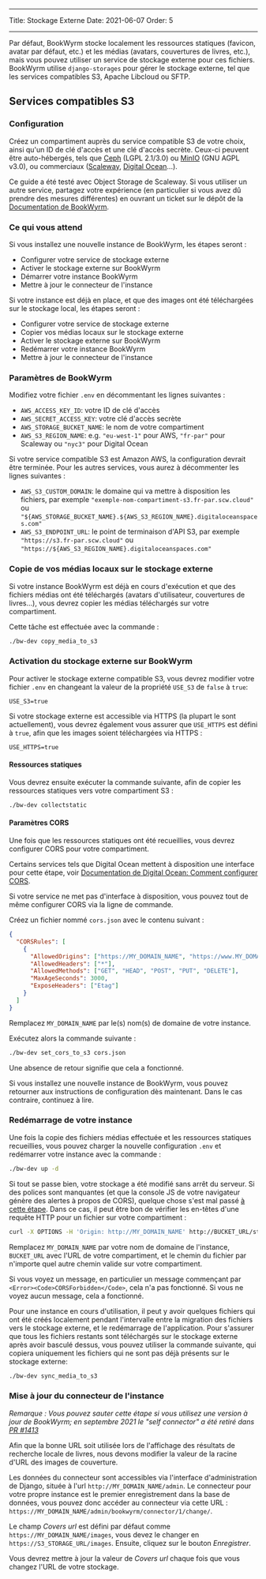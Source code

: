 - - -
Title: Stockage Externe Date: 2021-06-07 Order: 5
- - -

Par défaut, BookWyrm stocke localement les ressources statiques (favicon, avatar par défaut, etc.) et les médias (avatars, couvertures de livres, etc.), mais vous pouvez utiliser un service de stockage externe pour ces fichiers. BookWyrm utilise `django-storages` pour gérer le stockage externe, tel que les services compatibles S3, Apache Libcloud ou SFTP.

## Services compatibles S3

### Configuration

Créez un compartiment auprès du service compatible S3 de votre choix, ainsi qu'un ID de clé d'accès et une clé d'accès secrète. Ceux-ci peuvent être auto-hébergés, tels que [Ceph](https://ceph.io/en/) (LGPL 2.1/3.0) ou [MinIO](https://min.io/) (GNU AGPL v3.0), ou commerciaux ([Scaleway](https://www.scaleway.com/en/docs/object-storage-feature/), [Digital Ocean](https://www.digitalocean.com/community/tutorials/how-to-create-a-digitalocean-space-and-api-key)...).

Ce guide a été testé avec Object Storage de Scaleway. Si vous utiliser un autre service, partagez votre expérience (en particulier si vous avez dû prendre des mesures différentes) en ouvrant un ticket sur le dépôt de la [Documentation de BookWyrm](https://github.com/bookwyrm-social/documentation).

### Ce qui vous attend

Si vous installez une nouvelle instance de BookWyrm, les étapes seront :

- Configurer votre service de stockage externe
- Activer le stockage externe sur BookWyrm
- Démarrer votre instance BookWyrm
- Mettre à jour le connecteur de l'instance

Si votre instance est déjà en place, et que des images ont été téléchargées sur le stockage local, les étapes seront :

- Configurer votre service de stockage externe
- Copier vos médias locaux sur le stockage externe
- Activer le stockage externe sur BookWyrm
- Redémarrer votre instance BookWyrm
- Mettre à jour le connecteur de l'instance

### Paramètres de BookWyrm

Modifiez votre fichier `.env` en décommentant les lignes suivantes :

- `AWS_ACCESS_KEY_ID`: votre ID de clé d'accès
- `AWS_SECRET_ACCESS_KEY`: votre clé d'accès secrète
- `AWS_STORAGE_BUCKET_NAME`: le nom de votre compartiment
- `AWS_S3_REGION_NAME`: e.g. `"eu-west-1"` pour AWS, `"fr-par"` pour Scaleway ou `"nyc3"` pour Digital Ocean

Si votre service compatible S3 est Amazon AWS, la configuration devrait être terminée. Pour les autres services, vous aurez à décommenter les lignes suivantes :

- `AWS_S3_CUSTOM_DOMAIN`: le domaine qui va mettre à disposition les fichiers, par exemple `"exemple-nom-compartiment-s3.fr-par.scw.cloud"` ou `"${AWS_STORAGE_BUCKET_NAME}.${AWS_S3_REGION_NAME}.digitaloceanspaces.com"`
- `AWS_S3_ENDPOINT_URL`: le point de terminaison d'API S3, par exemple `"https://s3.fr-par.scw.cloud"` ou `"https://${AWS_S3_REGION_NAME}.digitaloceanspaces.com"`

### Copie de vos médias locaux sur le stockage externe

Si votre instance BookWyrm est déjà en cours d'exécution et que des fichiers médias ont été téléchargés (avatars d'utilisateur, couvertures de livres…), vous devrez copier les médias téléchargés sur votre compartiment.

Cette tâche est effectuée avec la commande :

```bash
./bw-dev copy_media_to_s3
```

### Activation du stockage externe sur BookWyrm

Pour activer le stockage externe compatible S3, vous devrez modifier votre fichier `.env` en changeant la valeur de la propriété `USE_S3` de `false` à `true`:

```
USE_S3=true
```

Si votre stockage externe est accessible via HTTPS (la plupart le sont actuellement), vous devrez également vous assurer que `USE_HTTPS` est défini à `true`, afin que les images soient téléchargées via HTTPS :

```
USE_HTTPS=true
```

#### Ressources statiques

Vous devrez ensuite exécuter la commande suivante, afin de copier les ressources statiques vers votre compartiment S3 :

```bash
./bw-dev collectstatic
```

#### Paramètres CORS

Une fois que les ressources statiques ont été recueillies, vous devrez configurer CORS pour votre compartiment.

Certains services tels que Digital Ocean mettent à disposition une interface pour cette étape, voir [Documentation de Digital Ocean: Comment configurer CORS](https://docs.digitalocean.com/products/spaces/how-to/configure-cors/).

Si votre service ne met pas d'interface à disposition, vous pouvez tout de même configurer CORS via la ligne de commande.

Créez un fichier nommé `cors.json` avec le contenu suivant :

```json
{
  "CORSRules": [
    {
      "AllowedOrigins": ["https://MY_DOMAIN_NAME", "https://www.MY_DOMAIN_NAME"],
      "AllowedHeaders": ["*"],
      "AllowedMethods": ["GET", "HEAD", "POST", "PUT", "DELETE"],
      "MaxAgeSeconds": 3000,
      "ExposeHeaders": ["Etag"]
    }
  ]
}
```

Remplacez `MY_DOMAIN_NAME` par le(s) nom(s) de domaine de votre instance.

Exécutez alors la commande suivante :

```bash
./bw-dev set_cors_to_s3 cors.json
```

Une absence de retour signifie que cela a fonctionné.

Si vous installez une nouvelle instance de BookWyrm, vous pouvez retourner aux instructions de configuration dès maintenant. Dans le cas contraire, continuez à lire.

### Redémarrage de votre instance

Une fois la copie des fichiers médias effectuée et les ressources statiques recueillies, vous pouvez charger la nouvelle configuration `.env` et redémarrer votre instance avec la commande :

```bash
./bw-dev up -d
```

Si tout se passe bien, votre stockage a été modifié sans arrêt du serveur. Si des polices sont manquantes (et que la console JS de votre navigateur génère des alertes à propos de CORS), quelque chose s'est mal passé [à cette étape](#cors-settings). Dans ce cas, il peut être bon de vérifier les en-têtes d'une requête HTTP pour un fichier sur votre compartiment :

```bash
curl -X OPTIONS -H 'Origin: http://MY_DOMAIN_NAME' http://BUCKET_URL/static/images/logo-small.png -H "Access-Control-Request-Method: GET"
```

Remplacez `MY_DOMAIN_NAME` par votre nom de domaine de l'instance, `BUCKET_URL` avec l'URL de votre compartiment, et le chemin du fichier par n'importe quel autre chemin valide sur votre compartiment.

Si vous voyez un message, en particulier un message commençant par `<Error><Code>CORSForbidden</Code>`, cela n'a pas fonctionné. Si vous ne voyez aucun message, cela a fonctionné.

Pour une instance en cours d'utilisation, il peut y avoir quelques fichiers qui ont été créés localement pendant l'intervalle entre la migration des fichiers vers le stockage externe, et le redémarrage de l'application. Pour s'assurer que tous les fichiers restants sont téléchargés sur le stockage externe après avoir basculé dessus, vous pouvez utiliser la commande suivante, qui copiera uniquement les fichiers qui ne sont pas déjà présents sur le stockage externe:

```bash
./bw-dev sync_media_to_s3
```

### Mise à jour du connecteur de l'instance

*Remarque : Vous pouvez sauter cette étape si vous utilisez une version à jour de BookWyrm; en septembre 2021 le "self connector" a été retiré dans [PR #1413](https://github.com/bookwyrm-social/bookwyrm/pull/1413)*

Afin que la bonne URL soit utilisée lors de l'affichage des résultats de recherche locale de livres, nous devons modifier la valeur de la racine d'URL des images de couverture.

Les données du connecteur sont accessibles via l'interface d'administration de Django, située à l'url `http://MY_DOMAIN_NAME/admin`. Le connecteur pour votre propre instance est le premier enregistrement dans la base de données, vous pouvez donc accéder au connecteur via cette URL : `https://MY_DOMAIN_NAME/admin/bookwyrm/connector/1/change/`.

Le champ _Covers url_ est défini par défaut comme `https://MY_DOMAIN_NAME/images`, vous devez le changer en `https://S3_STORAGE_URL/images`. Ensuite, cliquez sur le bouton _Enregistrer_.

Vous devrez mettre à jour la valeur de _Covers url_ chaque fois que vous changez l'URL de votre stockage.
